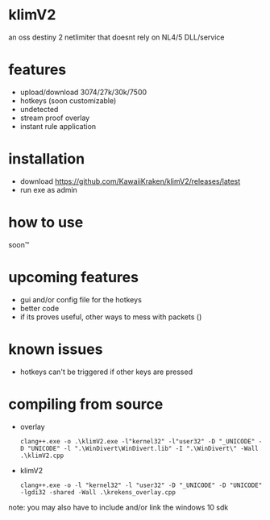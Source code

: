 # klimV2
an oss destiny 2 netlimiter that doesnt rely on NL4/5 DLL/service

# features
- upload/download 3074/27k/30k/7500
- hotkeys (soon customizable)
- undetected
- stream proof overlay 
- instant rule application
 
# installation
- download https://github.com/KawaiiKraken/klimV2/releases/latest
- run exe as admin

# how to use
  soon™
  
# upcoming features
- gui and/or config file for the hotkeys
- better code
- if its proves useful, other ways to mess with packets ()

# known issues
- hotkeys can't be triggered if other keys are pressed

# compiling from source
- overlay
  ```
  clang++.exe -o .\klimV2.exe -l"kernel32" -l"user32" -D "_UNICODE" -D "UNICODE" -l ".\WinDivert\WinDivert.lib" -I ".\WinDivert\" -Wall .\klimV2.cpp
  ```
- klimV2
  ```
  clang++.exe -o -l "kernel32" -l "user32" -D "_UNICODE" -D "UNICODE" -lgdi32 -shared -Wall .\krekens_overlay.cpp
  ```
note: you may also have to include and/or link the windows 10 sdk 

